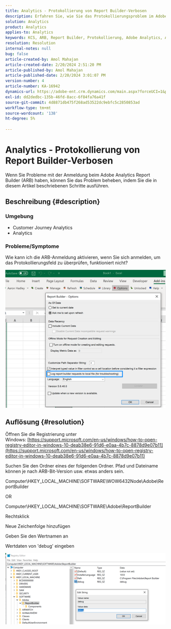 ```yaml
---
title: Analytics - Protokollierung von Report Builder-Verbosen
description: Erfahren Sie, wie Sie das Protokollierungsproblem im Adobe Analytics-Report Builder beheben.
solution: Analytics
product: Analytics
applies-to: Analytics
keywords: KCS, ARB, Report Builder, Protokollierung, Adobe Analytics, Analytics-Report Builder
resolution: Resolution
internal-notes: null
bug: false
article-created-by: Amol Mahajan
article-created-date: 2/20/2024 2:51:20 PM
article-published-by: Amol Mahajan
article-published-date: 2/20/2024 3:01:07 PM
version-number: 4
article-number: KA-16942
dynamics-url: https://adobe-ent.crm.dynamics.com/main.aspx?forceUCI=1&pagetype=entityrecord&etn=knowledgearticle&id=8cb36b7f-ffcf-ee11-9079-6045bd0065b6
exl-id: dd2dedbc-135b-46fd-8acc-6f84fa76a41f
source-git-commit: 4d8871db475f268ad53522dc9ebfc5c2850853ad
workflow-type: tm+mt
source-wordcount: '138'
ht-degree: 5%

---
```


# Analytics - Protokollierung von Report Builder-Verbosen


Wenn Sie Probleme mit der Anmeldung beim Adobe Analytics Report Builder (ARB) haben, können Sie das Problem beheben, indem Sie die in diesem Artikel beschriebenen Schritte ausführen.

## Beschreibung {#description}


### <b>Umgebung</b>

- Customer Journey Analytics
- Analytics




### <b>Probleme/Symptome</b>

Wie kann ich die ARB-Anmeldung aktivieren, wenn Sie sich anmelden, um das Protokollierungsfeld zu überprüfen, funktioniert nicht?



![](assets/___8db36b7f-ffcf-ee11-9079-6045bd0065b6___.png)


## Auflösung {#resolution}




Öffnen Sie die Registrierung unter Windows: [https://support.microsoft.com/en-us/windows/how-to-open-registry-editor-in-windows-10-deab38e6-91d6-e0aa-4b7c-8878d9e07b11](https://support.microsoft.com/en-us/windows/how-to-open-registry-editor-in-windows-10-deab38e6-91d6-e0aa-4b7c-8878d9e07b11)

Suchen Sie den Ordner eines der folgenden Ordner. Pfad und Dateiname können je nach ARB-Bit-Version usw. etwas anders sein.

Computer\HKEY_LOCAL_MACHINE\SOFTWARE\WOW6432Node\Adobe\ReportBuilder

OR

Computer\HKEY_LOCAL_MACHINE\SOFTWARE\Adobe\ReportBuilder

Rechtsklick

Neue Zeichenfolge hinzufügen

Geben Sie den Wertnamen an

Wertdaten von &#39;debug&#39; eingeben

![](assets/066ee289-0b9e-eb11-b1ac-000d3a3684a8.png)
